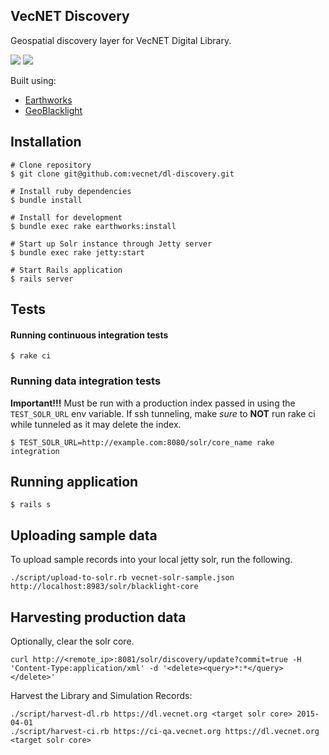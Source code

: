 
## VecNET Discovery

Geospatial discovery layer for VecNET Digital Library.

![](https://github.com/vecnet/dl-discovery/blob/qa-deploy/screenshots/homepage.png)
![](https://github.com/vecnet/dl-discovery/blob/qa-deploy/screenshots/homepage-map.png)

Built using:

* [Earthworks](https://github.com/sul-dlss/earthworks)
* [GeoBlacklight](https://github.com/geoblacklight)


## Installation


```
# Clone repository
$ git clone git@github.com:vecnet/dl-discovery.git

# Install ruby dependencies
$ bundle install

# Install for development
$ bundle exec rake earthworks:install

# Start up Solr instance through Jetty server
$ bundle exec rake jetty:start

# Start Rails application
$ rails server
```

## Tests

#### Running continuous integration tests
```
$ rake ci
```

### Running data integration tests
**Important!!!**
Must be run with a production index passed in using the `TEST_SOLR_URL` env variable. If ssh tunneling, make *sure* to **NOT** run rake ci while tunneled as it may delete the index.

```
$ TEST_SOLR_URL=http://example.com:8080/solr/core_name rake integration
```
## Running application
```
$ rails s
```

## Uploading sample data

To upload sample records into your local jetty solr, run the following.

    ./script/upload-to-solr.rb vecnet-solr-sample.json http://localhost:8983/solr/blacklight-core

## Harvesting production data

Optionally, clear the solr core.

    curl http://<remote_ip>:8081/solr/discovery/update?commit=true -H 'Content-Type:application/xml' -d '<delete><query>*:*</query></delete>'

Harvest the Library and Simulation Records:

    ./script/harvest-dl.rb https://dl.vecnet.org <target solr core> 2015-04-01
    ./script/harvest-ci.rb https://ci-qa.vecnet.org https://dl.vecnet.org <target solr core>
